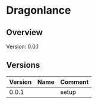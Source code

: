 # Dragonlance

## Overview

Version: 0.0.1

## Versions

| Version | Name | Comment |
|---|---|---|
| 0.0.1 |  | setup |
